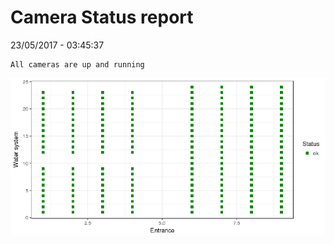 Camera Status report
================
23/05/2017 - 03:45:37

    All cameras are up and running

![](camreport_files/figure-markdown_github/unnamed-chunk-2-1.png)
